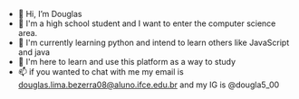 - 👋 Hi, I’m Douglas
- 👀 I'm a high school student and I want to enter the computer science area.
- 🌱 I'm currently learning python and intend to learn others like JavaScript and java
- 💞️ I'm here to learn and use this platform as a way to study
- 📫 if you wanted to chat with me my email is douglas.lima.bezerra08@aluno.ifce.edu.br and my IG is @dougla5_00
